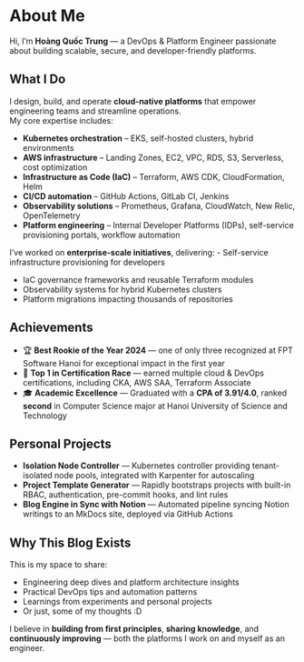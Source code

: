 # About Me

Hi, I’m **Hoàng Quốc Trung** — a DevOps & Platform Engineer passionate about building scalable, secure, and developer-friendly platforms.

## What I Do

I design, build, and operate **cloud-native platforms** that empower engineering teams and streamline operations.  
My core expertise includes:

- **Kubernetes orchestration** – EKS, self-hosted clusters, hybrid environments  
- **AWS infrastructure** – Landing Zones, EC2, VPC, RDS, S3, Serverless, cost optimization  
- **Infrastructure as Code (IaC)** – Terraform, AWS CDK, CloudFormation, Helm  
- **CI/CD automation** – GitHub Actions, GitLab CI, Jenkins  
- **Observability solutions** – Prometheus, Grafana, CloudWatch, New Relic, OpenTelemetry  
- **Platform engineering** – Internal Developer Platforms (IDPs), self-service provisioning portals, workflow automation  

I’ve worked on **enterprise-scale initiatives**, delivering: - Self-service infrastructure provisioning for developers
- IaC governance frameworks and reusable Terraform modules
- Observability systems for hybrid Kubernetes clusters
- Platform migrations impacting thousands of repositories

## Achievements

- 🏆 **Best Rookie of the Year 2024** — one of only three recognized at FPT Software Hanoi for exceptional impact in the first year  
- 🎯 **Top 1 in Certification Race** — earned multiple cloud & DevOps certifications, including CKA, AWS SAA, Terraform Associate  
- 🎓 **Academic Excellence** — Graduated with a **CPA of 3.91/4.0**, ranked **second** in Computer Science major at Hanoi University of Science and Technology  

## Personal Projects

- **Isolation Node Controller** — Kubernetes controller providing tenant-isolated node pools, integrated with Karpenter for autoscaling  
- **Project Template Generator** — Rapidly bootstraps projects with built-in RBAC, authentication, pre-commit hooks, and lint rules  
- **Blog Engine in Sync with Notion** — Automated pipeline syncing Notion writings to an MkDocs site, deployed via GitHub Actions  

## Why This Blog Exists

This is my space to share:

- Engineering deep dives and platform architecture insights
- Practical DevOps tips and automation patterns
- Learnings from experiments and personal projects
- Or just, some of my thoughts :D

I believe in **building from first principles**, **sharing knowledge**, and **continuously improving** — both the platforms I work on and myself as an engineer.
